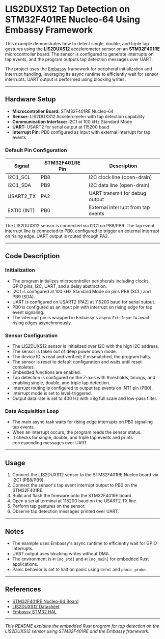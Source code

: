 # LIS2DUXS12 Tap Detection on STM32F401RE Nucleo-64 Using Embassy Framework

This example demonstrates how to detect single, double, and triple tap gestures using the **LIS2DUXS12** accelerometer sensor on an **STM32F401RE** microcontroller board. The sensor is configured to generate interrupts on tap events, and the program outputs tap detection messages over UART.

The project uses the [Embassy](https://embassy.dev/) framework for peripheral initialization and interrupt handling, leveraging its async runtime to efficiently wait for sensor interrupts. UART output is performed using blocking writes.

---

## Hardware Setup

- **Microcontroller Board:** STM32F401RE Nucleo-64
- **Sensor:** LIS2DUXS12 Accelerometer with tap detection capability
- **Communication Interface:** I2C1 at 100 kHz Standard Mode
- **UART:** USART2 for serial output at 115200 baud
- **Interrupt Pin:** PB0 configured as input with external interrupt for tap events

### Default Pin Configuration

| Signal       | STM32F401RE Pin | Description                      |
|--------------|-----------------|---------------------------------|
| I2C1_SCL     | PB8             | I2C clock line (open-drain)     |
| I2C1_SDA     | PB9             | I2C data line (open-drain)      |
| USART2_TX    | PA2             | UART transmit for debug output  |
| EXTI0 (INT)  | PB0             | External interrupt from tap events |

The LIS2DUXS12 sensor is connected via I2C1 on PB8/PB9. The tap event interrupt line is connected to PB0, configured to trigger an external interrupt on rising edge. UART output is routed through PA2.

---

## Code Description

### Initialization

- The program initializes microcontroller peripherals including clocks, GPIO pins, I2C, UART, and a delay abstraction.
- I2C1 is configured at 100 kHz Standard Mode on pins PB8 (SCL) and PB9 (SDA).
- UART is configured on USART2 (PA2) at 115200 baud for serial output.
- PB0 is configured as an input pin with interrupt on rising edge for tap event signaling.
- The interrupt pin is wrapped in Embassy's async `ExtiInput` to await rising edges asynchronously.

### Sensor Configuration

- The LIS2DUXS12 sensor is initialized over I2C with the high I2C address.
- The sensor is taken out of deep power down mode.
- The device ID is read and verified; if mismatched, the program halts.
- The sensor is reset to default configuration and waits until reset completes.
- Embedded functions are enabled.
- Tap detection is configured on the Z-axis with thresholds, timings, and enabling single, double, and triple tap detection.
- Interrupt routing is configured to output tap events on INT1 pin (PB0).
- Interrupt mode is set to level-triggered.
- Output data rate is set to 400 Hz with ±8g full scale and low-pass filter.

### Data Acquisition Loop

- The main async task waits for rising edge interrupts on PB0 signaling tap events.
- When an interrupt occurs, the program reads the sensor status.
- It checks for single, double, and triple tap events and prints corresponding messages over UART.

---

## Usage

1. Connect the LIS2DUXS12 sensor to the STM32F401RE Nucleo board via I2C1 (PB8/PB9).
2. Connect the sensor's tap event interrupt output to PB0 on the STM32F401RE.
3. Build and flash the firmware onto the STM32F401RE board.
4. Open a serial terminal at 115200 baud on the USART2 TX line.
5. Perform tap gestures on the sensor.
6. Observe tap detection messages printed over UART.

---

## Notes

- The example uses Embassy's async runtime to efficiently wait for GPIO interrupts.
- UART output uses blocking writes without DMA.
- The environment is `#![no_std]` and `#![no_main]` for embedded Rust applications.
- Panic behavior is set to halt on panic using `defmt` and `panic_probe`.

---

## References

- [STM32F401RE Nucleo-64 Board](https://www.st.com/en/evaluation-tools/nucleo-f401re.html)
- [LIS2DUXS12 Datasheet](https://www.st.com/resource/en/datasheet/lis2duxs12.pdf)
- [Embassy STM32 HAL](https://docs.rs/embassy-stm32)

---

*This README explains the embedded Rust program for tap detection on the LIS2DUXS12 sensor using STM32F401RE and the Embassy framework.*
